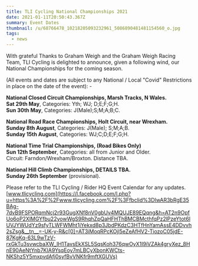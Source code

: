 ```yaml
---
title: TLI Cycling National Championships 2021
date: 2021-01-11T20:50:43.367Z
summary: Event Dates
thumbnail: /u/68766478_10218205093232961_5086890481481154560_o.jpg
tags:
  - news
---
```

With grateful Thanks to Graham Weigh and the Graham Weigh Racing Team, TLI Cycling is delighted to announce, given a following wind, our National Championships for the coming season.

(All events and dates are subject to any National / Local "Covid" Restrictions in place on the date of the event): -

**National Closed Circuit Championships, Marsh Tracks, N Wales.**\
**Sat 29th May**, Categories: Yth; WJ; D;E;F;G;H.\
**Sun 30th May**, Categories: J(Male);S;M;A;B;C.

**National Road Race Championships, Holt Circuit, near Wrexham.**\
**Sunday 8th August**, Categories: J(Male); S;M;A;B.\
**Sunday 15th August**, Categories: WJ;C;D;E;F;G;H.

**National Time Trial Championships, (Road Bikes Only)**\
**Sun 12th September**, Categories: all from Junior and Older.\
Circuit: Farndon/Wrexham/Broxton. Distance TBA.

**National Hill Climb Championships, DETAILS TBA.**\
**Sunday 26th September** (provisional).

Please refer to the TLI Cycling / Rider HQ Event Calendar for any updates. [www.tlicycling.com](https://l.facebook.com/l.php?u=https%3A%2F%2Fwww.tlicycling.com%2F%3Ffbclid%3DIwAR3bRgE35BAg-7dvB9FSPORqmNcj2r93GugXNf8nV0gbUv4MQUJE89EQqng&h=AT2n9OpfUo6oP2XlMGYfbu22yowWgS9RhqhZpQaHFHThBMCBMcthfqPz2lPzeYtot6lUVJYWUdYz9sfyTLWFWMht1jYekxd8p3JbdPKdzC3HTfHnYamAssE4DDvvh2sZsg&__tn__=-UK-y-R&c[0]=AT3iMoqRPcKOjl5eZeAfHV2-TiozoC05jdE-87KgKq-63L9wTzV-rxGkTu3svwcbaXW_IH1TavsEkXSL5SqsKoh376qwOyX1I9iVZAk4gryXez_8HnE90AeNtYnb7KIA9YsqEoy7mLBCyXbonKWCts-NKShz5Y5mxpvdAfj0syfBvVNKfr9mftXGUVs)